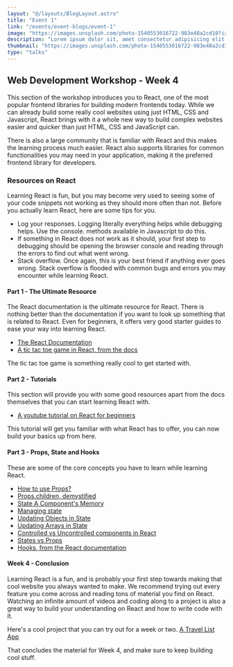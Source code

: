 ```yaml
---
layout: "@/layouts/BlogLayout.astro"
title: "Event 1"
link: "/events/event-blogs/event-1"
image: "https://images.unsplash.com/photo-1540553016722-983e48a2cd10?ixlib=rb-1.2.1&ixid=MnwxMjA3fDB8MHxwaG90by1wYWdlfHx8fGVufDB8fHx8&auto=format&fit=crop&w=800&q=80"
description: "Lorem ipsum dolor sit, amet consectetur adipisicing elit. Esse placeat in consequuntur aliquid mollitia"
thumbnail: "https://images.unsplash.com/photo-1540553016722-983e48a2cd10?ixlib=rb-1.2.1&ixid=MnwxMjA3fDB8MHxwaG90by1wYWdlfHx8fGVufDB8fHx8&auto=format&fit=crop&w=800&q=80"
type: "talks"
---
```


## Web Development Workshop - Week 4

This section of the workshop introduces you to React, one of the most popular frontend libraries for building modern frontends today. While we can already build some really cool websites using just HTML, CSS and Javascript, React brings with it a whole new way to build complex websites easier and quicker than just HTML, CSS and JavaScript can.

There is also a large community that is familiar with React and this makes the learning process much easier. React also supports libraries for common functionalities you may need in your application, making it the preferred frontend library for developers.

### Resources on React

Learning React is fun, but you may become very used to seeing some of your code snippets not working as they should more often than not. Before you actually learn React, here are some tips for you.

- Log your responses. Logging literally everything helps while debugging helps. Use the console. methods available in Javascript to do this.
- If something in React does not work as it should, your first step to debugging should be opening the browser console and reading through the errors to find out what went wrong.
- Stack overflow. Once again, this is your best friend if anything ever goes wrong. Stack overflow is flooded with common bugs and errors you may encounter while learning React.

#### Part 1 - The Ultimate Resource
The React documentation is the ultimate resource for React. There is nothing better than the documentation if you want to look up something that is related to React. Even for beginners, it offers very good starter guides to ease your way into learning React.

- [The React Documentation](https://react.dev/)
- [A tic tac toe game in React, from the docs](https://react.dev/learn/tutorial-tic-tac-toe)

The tic tac toe game is something really cool to get started with.

#### Part 2 - Tutorials
This section will provide you with some good resources apart from the docs themselves that you can start learning React with.

- [A youtube tutorial on React for beginners](https://www.youtube.com/watch?v=SqcY0GlETPk)

This tutorial will get you familiar with what React has to offer, you can now build your basics up from here.


#### Part 3 - Props, State and Hooks
These are some of the core concepts you have to learn while learning React.

- [How to use Props?](https://www.freecodecamp.org/news/how-to-use-props-in-reactjs/)
- [Props.children, demystified](https://codeburst.io/a-quick-intro-to-reacts-props-children-cb3d2fce4891)
- [State A Component's Memory](https://react.dev/learn/state-a-components-memory/)
- [Managing state](https://react.dev/learn/managing-state)
- [Updating Objects in State](https://react.dev/learn/updating-objects-in-state)
- [Updating Arrays in State](https://react.dev/learn/updating-arrays-in-state)
- [Controlled vs Uncontrolled components in React](https://www.freecodecamp.org/news/what-are-controlled-and-uncontrolled-components-in-react/)
- [States vs Props](https://www.simplilearn.com/tutorials/reactjs-tutorial/reactjs-state)
- [Hooks, from the React documentation](https://react.dev/reference/react/hooks)

#### Week 4 - Conclusion
Learning React is a fun, and is probably your first step towards making that cool website you always wanted to make. We recommend trying out every feature you come across and reading tons of material you find on React. Watching an infinite amount of videos and coding along to a project is also a great way to build your understanding on React and how to write code with it.

Here's a cool project that you can try out for a week or two.
[A Travel List App](https://travel-list-jonas.netlify.app/)

That concludes the material for Week 4, and make sure to keep building cool stuff.
